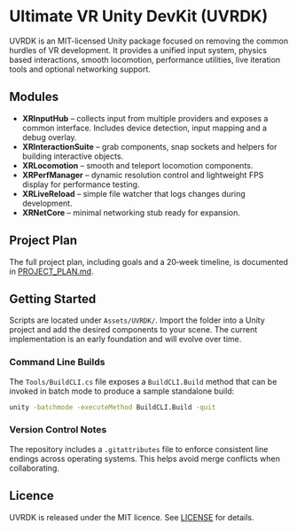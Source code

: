 # Ultimate VR Unity DevKit (UVRDK)

UVRDK is an MIT-licensed Unity package focused on removing the common hurdles of VR development. It provides a unified input system, physics based interactions, smooth locomotion, performance utilities, live iteration tools and optional networking support.

## Modules

- **XRInputHub** – collects input from multiple providers and exposes a common interface. Includes device detection, input mapping and a debug overlay.
- **XRInteractionSuite** – grab components, snap sockets and helpers for building interactive objects.
- **XRLocomotion** – smooth and teleport locomotion components.
- **XRPerfManager** – dynamic resolution control and lightweight FPS display for performance testing.
- **XRLiveReload** – simple file watcher that logs changes during development.
- **XRNetCore** – minimal networking stub ready for expansion.

## Project Plan

The full project plan, including goals and a 20‑week timeline, is documented in [PROJECT_PLAN.md](PROJECT_PLAN.md).

## Getting Started

Scripts are located under `Assets/UVRDK/`. Import the folder into a Unity project and add the desired components to your scene. The current implementation is an early foundation and will evolve over time.

### Command Line Builds

The `Tools/BuildCLI.cs` file exposes a `BuildCLI.Build` method that can be invoked in batch mode to produce a sample standalone build:

```bash
unity -batchmode -executeMethod BuildCLI.Build -quit
```

### Version Control Notes

The repository includes a `.gitattributes` file to enforce consistent line endings across operating systems. This helps avoid merge conflicts when collaborating.

## Licence

UVRDK is released under the MIT licence. See [LICENSE](LICENSE) for details.

